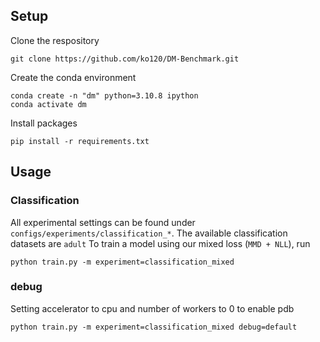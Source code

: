 ## Setup

Clone the respository

```
git clone https://github.com/ko120/DM-Benchmark.git
```

Create the conda environment

```
conda create -n "dm" python=3.10.8 ipython
conda activate dm
```

Install packages

``` 
pip install -r requirements.txt
```

## Usage

### Classification

All experimental settings can be found under `configs/experiments/classification_*`. The available classification datasets are `adult`
To train a model using our mixed loss (`MMD + NLL`), run

```
python train.py -m experiment=classification_mixed
```

### debug

Setting accelerator to cpu and number of workers to 0 to enable pdb

```
python train.py -m experiment=classification_mixed debug=default
```
